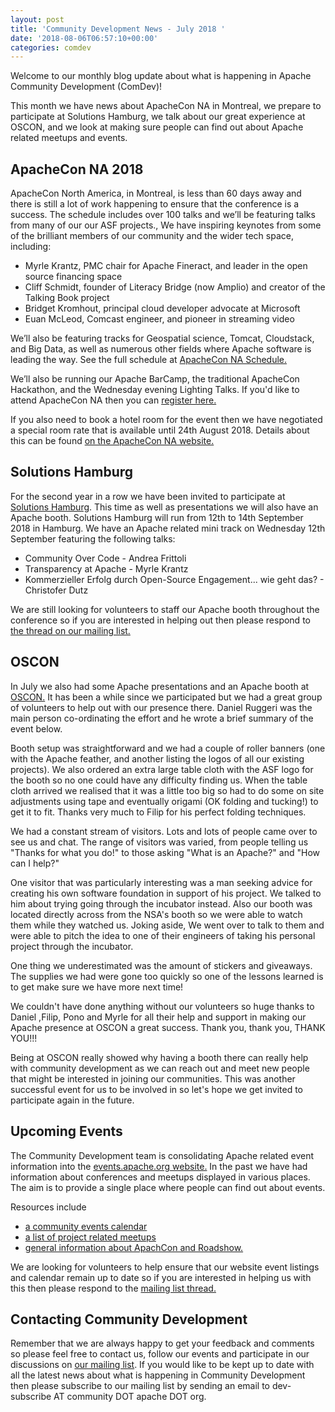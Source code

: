 ```yaml
---
layout: post
title: 'Community Development News - July 2018 '
date: '2018-08-06T06:57:10+00:00'
categories: comdev
---
```

Welcome to our monthly blog update about what is happening in Apache Community Development (ComDev)!  

This month we have news about ApacheCon NA in Montreal, we prepare to participate at Solutions Hamburg, we talk  about our great experience at OSCON, and we look at making sure people can find out about Apache related meetups and events. 

<h2>ApacheCon NA 2018</h2><p>ApacheCon North America, in Montreal, is less than 60 days away and there is still a lot of work happening to ensure that the conference is a success. The schedule includes over 100 talks and we’ll be featuring talks from many of our our ASF projects.,  We have inspiring keynotes from some of the brilliant members of our community and the wider tech space, including:</p><ul><li>Myrle Krantz, PMC chair for Apache Fineract, and leader in the open source financing space</li><li>Cliff Schmidt, founder of Literacy Bridge (now Amplio) and creator of the Talking Book project </li><li>Bridget Kromhout, principal cloud developer advocate at Microsoft</li><li>Euan McLeod, Comcast engineer, and pioneer in streaming video </li></ul><p>We’ll also be featuring tracks for Geospatial science, Tomcat, Cloudstack, and Big Data, as well as numerous other fields where Apache software is leading the way. See the full schedule at  <a href="http://apachecon.com/acna18/schedule.html" target="external"> ApacheCon NA Schedule.</a></p><p>We’ll also be running our Apache BarCamp, the traditional ApacheCon Hackathon, and the Wednesday evening Lighting Talks. If you'd like to attend ApacheCon NA then you can <a href="http://apachecon.com/acna18" target="external"> register here.</a></p><p>If you also need to book a hotel room for the event  then we have negotiated a special room rate that is available until 24th August 2018. Details about this can be found  <a href="http://www.apachecon.com/acna18/venue.html" target="external"> on the ApacheCon NA website.</a></p><h2>Solutions Hamburg</h2><p>For the second year in a row we have been invited to participate at  <a href="https://s.apache.org/TSHA" target="external">Solutions Hamburg</a>. This time as well as presentations we will also have an Apache booth. Solutions Hamburg will run from 12th to 14th September 2018 in Hamburg. We have an Apache related mini track on Wednesday 12th September featuring the following talks:</p><ul><li>Community Over Code - Andrea Frittoli </li><li>Transparency at Apache  - Myrle Krantz</li><li>Kommerzieller Erfolg durch Open-Source Engagement... wie geht das? -  Christofer Dutz</li></ul><p>We are still looking for volunteers to staff our Apache booth throughout the conference so if you are interested in helping out then please respond to <a href="https://s.apache.org/QhGv" target="external">the thread on our mailing list.</a><h2>OSCON</h2><p>In July we also had some Apache presentations and an Apache booth at  <a href="https://conferences.oreilly.com/oscon/oscon-or" target="external">OSCON.</a> It has been a while since we participated but we had a great group of volunteers to help out with our presence there. Daniel Ruggeri was the main person co-ordinating the effort and he wrote a brief summary of the event below.</p><p>Booth setup was straightforward and we had a couple of roller banners (one with the Apache feather, and another listing the logos of all our existing projects). We also ordered an extra large table cloth with the ASF logo for the booth so no one could have any difficulty finding us. When the table cloth arrived we realised that it was a little too big so had to do some on site adjustments using tape and eventually origami (OK folding and tucking!) to get it to fit. Thanks very much to Filip for his perfect folding techniques.</p><p>We had a constant stream of visitors. Lots and lots of people came over to see us and chat. The range of visitors was varied, from people telling us "Thanks for what you do!" to those asking "What is an Apache?" and "How can I help?" </p><p>One visitor that was particularly interesting was a man seeking advice for creating his own software foundation in support of his project. We talked to him about trying going through the incubator instead. Also our booth was located directly across from the NSA's booth so we were able to watch them while they watched us. Joking aside, We went over to talk to them and were able to pitch the idea to one of their engineers of taking his personal project through the incubator.</p><p>One thing we underestimated was the amount of stickers and giveaways. The supplies we had were gone too quickly so one of the lessons learned is to get make sure we have more next time!</p><p>We couldn't have done anything without our volunteers so huge thanks to Daniel ,Filip, Pono and Myrle for all their help and support in making our Apache presence at OSCON a great success.  Thank you, thank you, THANK YOU!!!</p><p>Being at OSCON really showed why having a booth there can really help with community development as we can reach out and meet new people that might be interested in joining our communities. This was another successful event for us to be involved in so let's hope we get invited to participate again in the future.</p><h2>Upcoming Events</h2><p>The Community Development team is consolidating Apache related event information into the  <a href=" https://s.apache.org/d3kv" target="external">events.apache.org website.</a> In the past we have had information about conferences and meetups displayed in various places. The aim is to provide a single place where people can find out about events.</p><p>Resources include</p><ul><li><a href="https://s.apache.org/nfp9" target="external">a community events calendar </a></li><li> <a href="https://s.apache.org/NTlA" target="external">a list of project related meetups</a></li><li><a href="https://s.apache.org/q8r5" target="external">general information about ApachCon and Roadshow.</a></li></ul><p>We are looking for volunteers to help ensure that our website event listings and calendar remain up to date so if you are interested in helping us with this then please respond to the <a href="https://s.apache.org/t8sm" target="external">mailing list thread.</a></p><h2>Contacting Community Development</h2>Remember that we are always happy to get your feedback and comments so please feel free to contact us, follow our events and participate in our discussions on <a href="https://s.apache.org/qdrd">our mailing list</a>. If you would like to be kept up to date with all the latest news about what is happening in Community Development then please subscribe to our mailing list by sending an email to dev-subscribe AT community DOT apache DOT org.
